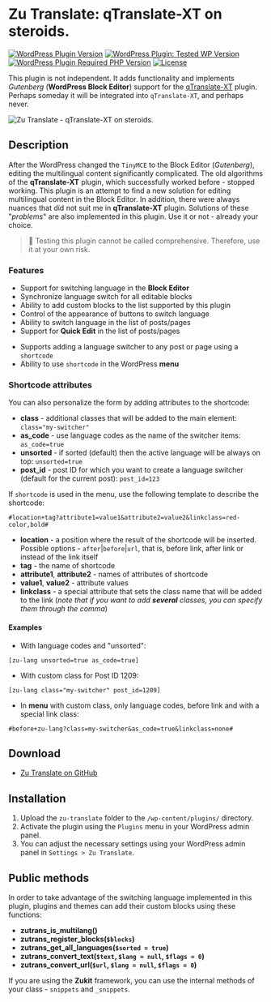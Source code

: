 # Zu Translate: qTranslate-XT on steroids.

[![WordPress Plugin Version](https://img.shields.io/github/package-json/v/picasso/zu-translate?style=for-the-badge)](https://github.com/picasso/zu-translate)
[![WordPress Plugin: Tested WP Version](https://img.shields.io/github/package-json/testedWP/picasso/zu-translate?color=4ab866&label=wordpress%20tested&style=for-the-badge)](https://wordpress.org)
[![WordPress Plugin Required PHP Version](https://img.shields.io/github/package-json/requiresPHP/picasso/zu-translate?color=bc2a8d&label=php&style=for-the-badge)](https://www.php.net/)
[![License](https://img.shields.io/github/license/picasso/zu-translate?style=for-the-badge&color=fcbf00)](https://github.com/picasso/zu-translate/blob/master/LICENSE)

 <!-- ![WordPress Plugin Downloads](https://img.shields.io/wordpress/plugin/dt/zu-translate?color=00aced&style=for-the-badge) -->

This plugin is not independent. It adds functionality and implements *Gutenberg* (__WordPress Block Editor__) support for the [qTranslate-XT](https://github.com/qtranslate/qtranslate-xt/) plugin. Perhaps someday it will be integrated into `qTranslate-XT`, and perhaps never.

![Zu Translate - qTranslate-XT on steroids.](https://user-images.githubusercontent.com/399395/148209305-38c43421-1e8d-44e6-8015-6733efd7610b.png)


## Description

After the WordPress changed the `TinyMCE` to the Block Editor (*Gutenberg*), editing the multilingual content significantly complicated. The old algorithms of the __qTranslate-XT__ plugin, which successfully worked before - stopped working. This plugin is an attempt to find a new solution for editing multilingual content in the Block Editor. In addition, there were always nuances that did not suit me in __qTranslate-XT__ plugin. Solutions of these "*problems*" are also implemented in this plugin. Use it or not - already your choice.

> &#x1F383; Testing this plugin cannot be called comprehensive. Therefore, use it at your own risk.

### Features

* Support for switching language in the __Block Editor__
* Synchronize language switch for all editable blocks
* Ability to add custom blocks to the list supported by this plugin
* Control of the appearance of buttons to switch language
* Ability to switch language in the list of posts/pages
* Support for __Quick Edit__ in the list of posts/pages
<!-- * Ability to switch language in the modal window of __Media Library__ -->
* Supports adding a language switcher to any post or page using a `shortcode`
* Ability to use `shortcode` in the WordPress __menu__

### Shortcode attributes

You can also personalize the form by adding attributes to the shortcode:

* __class__ - additional classes that will be added to the main element: `class="my-switcher"`
* __as_code__ - use language codes as the name of the switcher items: `as_code=true`
* __unsorted__ - if sorted (default) then the active language will be always on top: `unsorted=true`
* __post_id__ - post ID for which you want to create a language switcher (default for the current post): `post_id=123`

If `shortcode` is used in the menu, use the following template to describe the shortcode:

`#location+tag?attribute1=value1&attribute2=value2&linkclass=red-color,bold#`

* __location__ - a position where the result of the shortcode will be inserted. Possible options - `after`|`before`|`url`, that is, before link, after link or instead of the link itself
* __tag__ - the name of shortcode
* __attribute1__, __attribute2__ - names of attributes of shortcode
* __value1__, __value2__ - attribute values
* __linkclass__ - a special attribute that sets the class name that will be added to the link (*note that if you want to add __several__ classes, you can specify them through the comma*)

#### Examples

* With language codes and "unsorted":

`[zu-lang unsorted=true as_code=true]`

* With custom class for Post ID 1209:

`[zu-lang class="my-switcher" post_id=1209]`

* In __menu__ with custom class, only language codes, before link and with a special link class:

`#before+zu-lang?class=my-switcher&as_code=true&linkclass=none#`



## Download

+ [Zu Translate on GitHub](https://github.com/picasso/zu-translate/archive/refs/heads/master.zip)

## Installation

1. Upload the `zu-translate` folder to the `/wp-content/plugins/` directory.
2. Activate the plugin using the `Plugins` menu in your WordPress admin panel.
3. You can adjust the necessary settings using your WordPress admin panel in `Settings > Zu Translate`.

## Public methods

In order to take advantage of the switching language implemented in this plugin, plugins and themes can add their custom blocks using these functions:

+ __zutrans_is_multilang()__
+ __zutrans_register_blocks(`$blocks`)__
+ __zutrans_get_all_languages(`$sorted = true`)__
+ __zutrans_convert_text(`$text`, `$lang = null`, `$flags = 0`)__
+ __zutrans_convert_url(`$url`, `$lang = null`, `$flags = 0`)__

If you are using the __Zukit__ framework, you can use the internal methods of your class - `snippets` and `_snippets`.
